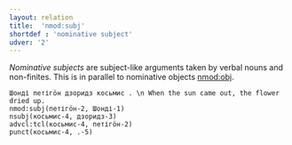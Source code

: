 ```yaml
---
layout: relation
title:  'nmod:subj'
shortdef : 'nominative subject'
udver: '2'
---
```


*Nominative subjects* are subject-like arguments taken by verbal nouns and non-finites. This
is in parallel to nominative objects [nmod:obj]().

~~~ sdparse
Шонді петігӧн дзоридз косьмис . \n When the sun came out, the flower dried up.
nmod:subj(петігӧн-2, Шонді-1)
nsubj(косьмис-4, дзоридз-3)
advcl:tcl(косьмис-4, петігӧн-2)
punct(косьмис-4, .-5)
~~~

<!-- Interlanguage links updated Po 6. listopadu 2023, 21:43:07 CET -->
